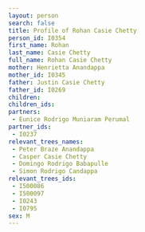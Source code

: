 ```yaml
---
layout: person
search: false
title: Profile of Rohan Casie Chetty
person_id: I0354
first_name: Rohan
last_name: Casie Chetty
full_name: Rohan Casie Chetty
mother: Henrietta Anandappa
mother_id: I0345
father: Justin Casie Chetty
father_id: I0269
children:
children_ids:
partners:
 - Eunice Rodrigo Muniaram Perumal
partner_ids:
 - I0237
relevant_trees_names:
 - Peter Braze Anandappa
 - Casper Casie Chetty
 - Domingo Rodrigo Babapulle
 - Simon Rodrigo Candappa
relevant_trees_ids:
 - I500086
 - I500097
 - I0243
 - I0795
sex: M
---
```



